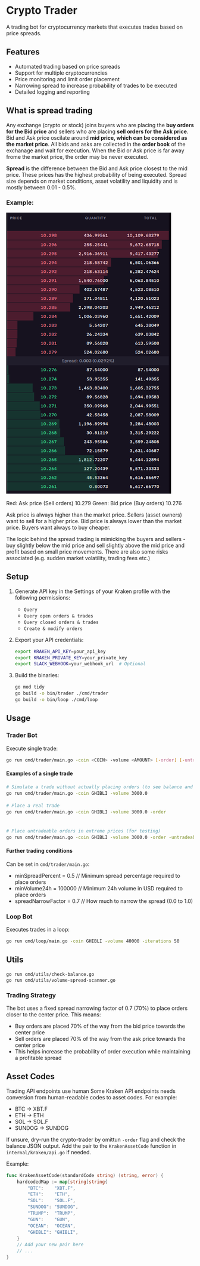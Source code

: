 # Crypto Trader

A trading bot for cryptocurrency markets that executes trades based on price spreads.

## Features

- Automated trading based on price spreads
- Support for multiple cryptocurrencies
- Price monitoring and limit order placement
- Narrowing spread to increase probability of trades to be executed
- Detailed logging and reporting

## What is spread trading
Any exchange (crypto or stock) joins buyers who are placing the **buy orders for the Bid price** and sellers who are placing **sell orders for the Ask price**. Bid and Ask price oscilate around **mid price, which can be considered as the market price**. All bids and asks are collected in the **order book** of the exchanage and wait for execution. When the Bid or Ask price is far away frome the market price, the order may be never executed.

**Spread** is the difference between the Bid and Ask price closest to the mid price. These prices has the highest probability of being executed. Spread size depends on market conditions, asset volatility and liquidity and is mostly between 0.01 - 0.5%.

### Example:
![Spread](readme/spread.png)

Red: Ask price (Sell orders) 10.279
Green: Bid price (Buy orders) 10.276

Ask price is always higher than the market price. Sellers (asset owners) want to sell for a higher price.
Bid price is always lower than the market price. Buyers want always to buy cheaper.

The logic behind the spread trading is mimicking the buyers and sellers - buy slightly below the mid price and sell slightly above the mid price and profit based on small price movements.
There are also some risks associated (e.g. sudden market volatility, trading fees etc.)

## Setup

1. Generate API key in the Settings of your Kraken profile with the following permissions:
   - `Query`
   - `Query open orders & trades`
   - `Query closed orders & trades`
   - `Create & modify orders`

2. Export your API credentials:
   ```bash
   export KRAKEN_API_KEY=your_api_key
   export KRAKEN_PRIVATE_KEY=your_private_key
   export SLACK_WEBHOOK=your_webhook_url  # Optional
   ```

3. Build the binaries:
   ```bash
   go mod tidy
   go build -o bin/trader ./cmd/trader
   go build -o bin/loop ./cmd/loop
   ```

## Usage

### Trader Bot
Execute single trade:
```bash
go run cmd/trader/main.go -coin <COIN> -volume <AMOUNT> [-order] [-untradeable]
```

#### Examples of a single trade
```bash
# Simulate a trade without actually placing orders (to see balance and asset codes)
go run cmd/trader/main.go -coin GHIBLI -volume 3000.0

# Place a real trade
go run cmd/trader/main.go -coin GHIBLI -volume 3000.0 -order


# Place untradeable orders in extreme prices (for testing)
go run cmd/trader/main.go -coin GHIBLI -volume 3000.0 -order -untradeable
```

#### Further trading conditions
Can be set in `cmd/trader/main.go`:
- minSpreadPercent   = 0.5    // Minimum spread percentage required to place orders
- minVolume24h       = 100000 // Minimum 24h volume in USD required to place orders
- spreadNarrowFactor = 0.7    // How much to narrow the spread (0.0 to 1.0)

### Loop Bot
Executes trades in a loop:
```bash
go run cmd/loop/main.go -coin GHIBLI -volume 40000 -iterations 50
```

## Utils
```
go run cmd/utils/check-balance.go
go run cmd/utils/volume-spread-scanner.go
```

### Trading Strategy
The bot uses a fixed spread narrowing factor of 0.7 (70%) to place orders closer to the center price. This means:
- Buy orders are placed 70% of the way from the bid price towards the center price
- Sell orders are placed 70% of the way from the ask price towards the center price
- This helps increase the probability of order execution while maintaining a profitable spread


## Asset Codes
Trading API endpoints use human
Some Kraken API endpoints needs conversion from human-readable codes to asset codes. For example:
- BTC → XBT.F
- ETH → ETH
- SOL → SOL.F
- SUNDOG → SUNDOG

If unsure, dry-run the crypto-trader by omittun `-order` flag and check the balance JSON output.
Add the pair to the `KrakenAssetCode` function in `internal/kraken/api.go` if needed.

Example:
```go
func KrakenAssetCode(standardCode string) (string, error) {
    hardcodedMap := map[string]string{
        "BTC":    "XBT.F",
        "ETH":    "ETH",
        "SOL":    "SOL.F",
        "SUNDOG": "SUNDOG",
        "TRUMP":  "TRUMP",
        "GUN":    "GUN",
        "OCEAN":  "OCEAN",
        "GHIBLI": "GHIBLI",
    }
    // Add your new pair here
    // ...
}
```
